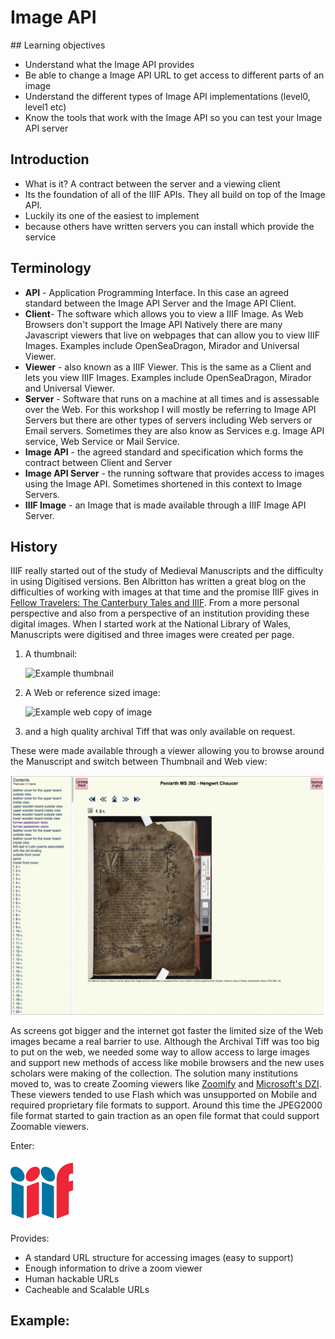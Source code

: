 # Image API

<script src="viewer.js" >
</script>

## Learning objectives
 * Understand what the Image API provides
 * Be able to change a Image API URL to get access to different parts of an image
 * Understand the different types of Image API implementations (level0, level1 etc)
 * Know the tools that work with the Image API so you can test your Image API server

## Introduction

 * What is it? A contract between the server and a viewing client
 * Its the foundation of all of the IIIF APIs. They all build on top of the Image API.
 * Luckily its one of the easiest to implement 
 * because others have written servers you can install which provide the service

## Terminology
 * __API__ - Application Programming Interface. In this case an agreed standard between the Image API Server and the Image API Client. 
 * __Client__- The software which allows you to view a IIIF Image. As Web Browsers don't support the Image API Natively there are many Javascript viewers that live on webpages that can allow you to view IIIF Images. Examples include OpenSeaDragon, Mirador and Universal Viewer. 
 * __Viewer__ - also known as a IIIF Viewer. This is the same as a Client and lets you view IIIF Images. Examples include OpenSeaDragon, Mirador and Universal Viewer. 
 * __Server__ - Software that runs on a machine at all times and is assessable over the Web. For this workshop I will mostly be referring to Image API Servers but there are other types of servers including Web servers or Email servers. Sometimes they are also know as Services e.g. Image API service, Web Service or Mail Service.  
 * __Image API__ - the agreed standard and specification which forms the contract between Client and Server
 * __Image API Server__ - the running software that provides access to images using the Image API. Sometimes shortened in this context to Image Servers. 
 * __IIIF Image__ - an Image that is made available through a IIIF Image API Server. 

## History

IIIF really started out of the study of Medieval Manuscripts and the difficulty in using Digitised versions. Ben Albritton has written a great blog on the difficulties of working with images at that time and the promise IIIF gives in [Fellow Travelers: The Canterbury Tales and IIIF](https://blalbrit.github.io/2015/07/14/fellow-travelers-the-canterbury-tales-and-iiif). From a more personal perspective and also from a perspective of an institution providing these digital images. When I started work at the National Library of Wales, Manuscripts were digitised and three images were created per page. 

1. A thumbnail:

    ![Example thumbnail](https://damsssl.llgc.org.uk/iiif/2.0/image/4628571/full/90,/0/default.jpg)

2. A Web or reference sized image:

    ![Example web copy of image](https://damsssl.llgc.org.uk/iiif/2.0/image/4628571/full/300,/0/default.jpg)

3. and a high quality archival Tiff that was only available on request. 

These were made available through a viewer allowing you to browse around the Manuscript and switch between Thumbnail and Web view: 

![Image of a historical digital viewer](imgs/Chaucer_viewer.png)

As screens got bigger and the internet got faster the limited size of the Web images became a real barrier to use. Although the Archival Tiff was too big to put on the web, we needed some way to allow access to large images and support new methods of access like mobile browsers and the new uses scholars were making of the collection. The solution many institutions moved to, was to create Zooming viewers like [Zoomify](http://www.zoomify.com/) and [Microsoft's DZI](https://en.wikipedia.org/wiki/Deep_Zoom). These viewers tended to use Flash which was unsupported on Mobile and required proprietary file formats to support. Around this time the JPEG2000 file format started to gain traction as an open file format that could support Zoomable viewers. 

Enter:

![IIIF Logo](imgs/logo.png)

Provides:
 * A standard URL structure for accessing images (easy to support)
 * Enough information to drive a zoom viewer
 * Human hackable URLs
 * Cacheable and Scalable URLs



## Example:
 
<div id="image_api_demo">
</div>
<script>
   addViewer({
        div: 'image_api_demo',
        images: [
            'https://ids.lib.harvard.edu/ids/iiif/25286607'
            ],
        sizes: [
            '500,',
            '500,500',
            '!500,500'
        ],
        regions: [
            'full',
            'square',
            '1000,100,3000,2000',
            '2000,3000,2000,2000',
        ]
   });
   /*
        'https://dlcs.io/iiif-img/wellcome/5/b14658197.jp2',
            'https://iiif.io/api/image/3.0/example/reference/9ee11092dfd2782634f5e8e2c87c16d5-uclamss_1841_diary_07_02',
            'https://ids.si.edu/ids/iiif/CHSDM-317E001E9E352-000001',
            'https://ids.si.edu/ids/iiif/SAAM-1930.12.50_1'

   */
</script>    

